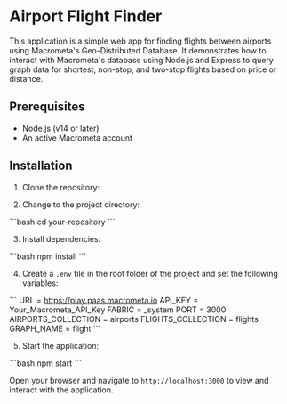 # Airport Flight Finder

This application is a simple web app for finding flights between airports using
Macrometa's Geo-Distributed Database. It demonstrates how to interact with
Macrometa's database using Node.js and Express to query graph data for shortest,
non-stop, and two-stop flights based on price or distance.

## Prerequisites

- Node.js (v14 or later)
- An active Macrometa account

## Installation

1. Clone the repository:

2. Change to the project directory:

\```bash cd your-repository \```

3. Install dependencies:

\```bash npm install \```

4. Create a `.env` file in the root folder of the project and set the following
   variables:

\``` URL = https://play.paas.macrometa.io API_KEY = Your_Macrometa_API_Key
FABRIC = \_system PORT = 3000 AIRPORTS_COLLECTION = airports FLIGHTS_COLLECTION
= flights GRAPH_NAME = flight \```

5. Start the application:

\```bash npm start \```

Open your browser and navigate to `http://localhost:3000` to view and interact
with the application.
